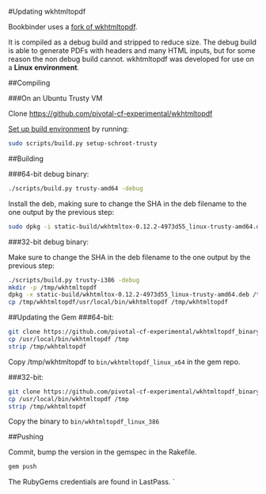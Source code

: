 #Updating wkhtmltopdf

Bookbinder uses a [fork of wkhtmltopdf](https://github.com/pivotal-cf-experimental/wkhtmltopdf).

It is compiled as a debug build and stripped to reduce size. The debug build is able to generate PDFs with headers and many HTML inputs, but for some reason the non debug build cannot. wkhtmltopdf was developed for use on a **Linux environment**.

##Compiling

###On an Ubuntu Trusty VM

Clone https://github.com/pivotal-cf-experimental/wkhtmltopdf

[Set up build environment](https://github.com/pivotal-cf-experimental/wkhtmltopdf/blob/master/INSTALL.md) by running:

```sh
sudo scripts/build.py setup-schroot-trusty
```

##Building

###64-bit debug binary:

```sh
./scripts/build.py trusty-amd64 -debug
```

Install the deb, making sure to change the SHA in the deb filename to the one output by the previous step:

```sh
sudo dpkg -i static-build/wkhtmltox-0.12.2-4973d55_linux-trusty-amd64.deb
```

###32-bit debug binary:

Make sure to change the SHA in the deb filename to the one output by the previous step:

```sh
./scripts/build.py trusty-i386 -debug
mkdir -p /tmp/wkhtmltopdf
dpkg -x static-build/wkhtmltox-0.12.2-4973d55_linux-trusty-amd64.deb /tmp/wkhtmltopdf
cp /tmp/wkhtmltopdf/usr/local/bin/wkhtmltopdf /tmp/wkhtmltopdf
```

##Updating the Gem
###64-bit:

```sh
git clone https://github.com/pivotal-cf-experimental/wkhtmltopdf_binary_gem.git
cp /usr/local/bin/wkhtmltopdf /tmp
strip /tmp/wkhtmltopdf
```

Copy /tmp/wkhtmltopdf to `bin/wkhtmltopdf_linux_x64` in the gem repo.

###32-bit:

```sh
git clone https://github.com/pivotal-cf-experimental/wkhtmltopdf_binary_gem.git
cp /usr/local/bin/wkhtmltopdf /tmp
strip /tmp/wkhtmltopdf
```

Copy the binary to `bin/wkhtmltopdf_linux_386`

##Pushing

Commit, bump the version in the gemspec in the Rakefile.

```sh
gem push
```

The RubyGems credentials are found in LastPass.
`
